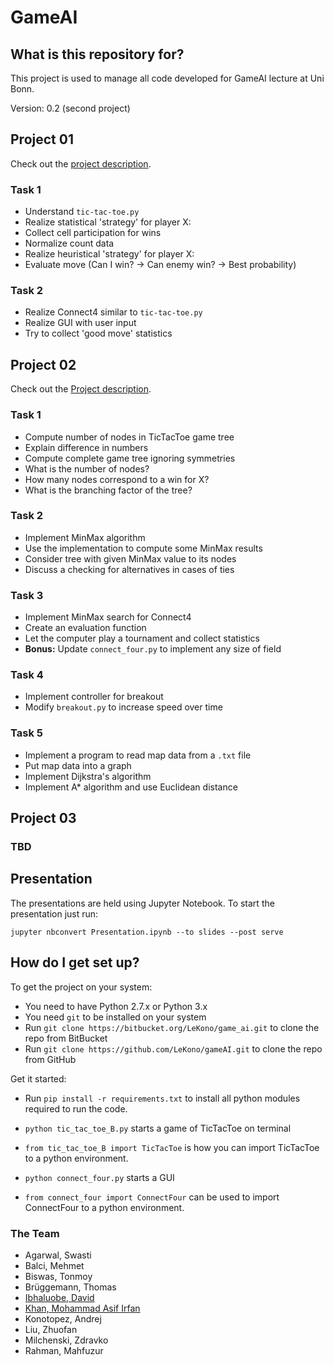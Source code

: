 # GameAI #

## What is this repository for? ##

This project is used to manage all code developed for GameAI lecture at Uni Bonn.

Version: 0.2 (second project)

## Project 01 ##
Check out the [project description](https://docs.google.com/viewer?a=v&pid=sites&srcid=ZGVmYXVsdGRvbWFpbnxiaXRnYW1lYWl8Z3g6NTY1YjdkMTkzOWM4YjM1NA).

### Task 1 ###
* Understand `tic-tac-toe.py`
* Realize statistical 'strategy' for player X:
* Collect cell participation for wins
* Normalize count data
* Realize heuristical 'strategy' for player X:
* Evaluate move (Can I win? -> Can enemy win? -> Best probability)

### Task 2 ###
* Realize Connect4 similar to `tic-tac-toe.py`
* Realize GUI with user input
* Try to collect 'good move' statistics

## Project 02 ##
Check out the [Project description](https://docs.google.com/viewer?a=v&pid=sites&srcid=ZGVmYXVsdGRvbWFpbnxiaXRnYW1lYWl8Z3g6NmE4ZTEyNjNkZTQzNWVmYg).

### Task 1 ###
* Compute number of nodes in TicTacToe game tree
* Explain difference in numbers
* Compute complete game tree ignoring symmetries
* What is the number of nodes?
* How many nodes correspond to a win for X?
* What is the branching factor of the tree?

### Task 2 ###
* Implement MinMax algorithm
* Use the implementation to compute some MinMax results
* Consider tree with given MinMax value to its nodes
* Discuss a checking for alternatives in cases of ties

### Task 3 ###
* Implement MinMax search for Connect4
* Create an evaluation function
* Let the computer play a tournament and collect statistics
* **Bonus:** Update `connect_four.py` to implement any size of field

### Task 4 ###
* Implement controller for breakout
* Modify `breakout.py` to increase speed over time

### Task 5 ###
* Implement a program to read map data from a `.txt` file
* Put map data into a graph
* Implement Dijkstra's algorithm
* Implement A* algorithm and use Euclidean distance

## Project 03 ##

### TBD ###

## Presentation ##
The presentations are held using Jupyter Notebook. To start
the presentation just run:

`jupyter nbconvert Presentation.ipynb --to slides --post serve`

## How do I get set up? ##
To get the project on your system:

* You need to have Python 2.7.x or Python 3.x
* You need `git` to be installed on your system
* Run `git clone https://bitbucket.org/LeKono/game_ai.git` to clone the repo from BitBucket
* Run `git clone https://github.com/LeKono/gameAI.git` to clone the repo from GitHub

Get it started:

* Run `pip install -r requirements.txt` to install all python modules required to
run the code.

* `python tic_tac_toe_B.py` starts a game of TicTacToe on terminal
* `from tic_tac_toe_B import TicTacToe` is how you can import TicTacToe to a python environment.

* `python connect_four.py` starts a GUI
* `from connect_four import ConnectFour` can be used to import ConnectFour to a python environment.


### The Team ###

* Agarwal, Swasti
* Balci, Mehmet
* Biswas, Tonmoy
* Brüggemann, Thomas
* [Ibhaluobe, David](https://github.com/ibhal)
* [Khan, Mohammad Asif Irfan](https://github.com/asifirfankhan)
* Konotopez, Andrej
* Liu, Zhuofan
* Milchenski, Zdravko
* Rahman, Mahfuzur
